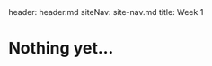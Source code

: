 <!-- Without this, the navigation used is the default one -->
<frontmatter>
  header: header.md
  siteNav: site-nav.md
  title: Week 1
</frontmatter>

<br>

# Nothing yet...

